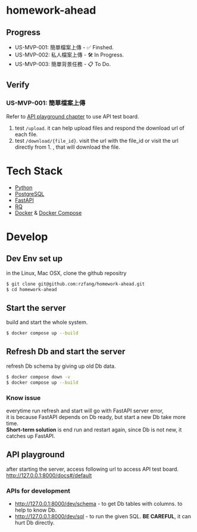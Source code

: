 # homework-ahead

## Progress
- US-MVP-001: 簡單檔案上傳 - ✅ Finshed.
- US-MVP-002: 私人檔案上傳 - 🛠️ In Progress.
- US-MVP-003: 簡單背景任務 - 📋 To Do.

## Verify

### US-MVP-001: 簡單檔案上傳

Refer to [API playground chapter](#api-playground) to use API test board.  
1. test `/upload`. it can help upload files and respond the download url of each file.  
2. test `/download/{file_id}`. visit the url with the file_id or visit the url directly from 1. , that will download the file.  

# Tech Stack
- [Python](https://www.python.org/)
- [PostgreSQL](https://www.postgresql.org/)
- [FastAPI](https://fastapi.tiangolo.com/)
- [RQ](https://python-rq.org/)
- [Docker](https://www.docker.com/) & [Docker Compose](https://docs.docker.com/compose/)

# Develop

## Dev Env set up

in the Linux, Mac OSX, clone the github repositry
```sh
$ git clone git@github.com:rzfang/homework-ahead.git
$ cd homework-ahead
```

## Start the server

build and start the whole system.
```sh
$ docker compose up --build
```

## Refresh Db and start the server

refresh Db schema by giving up old Db data.
```sh
$ docker compose down -v
$ docker compose up --build
```

### Know issue
everytime run refresh and start will go with FastAPI server error,  
it is because FastAPI depends on Db ready, but start a new Db take more time.  
**Short-term solution** is end run and restart again, since Db is not new, it catches up FastAPI.

## API playground

after starting the server, access following url to access API test board.  
http://127.0.0.1:8000/docs#/default


### APIs for development
- http://127.0.0.1:8000/dev/schema - to get Db tables with columns. to help to know Db.
- http://127.0.0.1:8000/dev/sql - to run the given SQL. **BE CAREFUL**, it can hurt Db directly.
